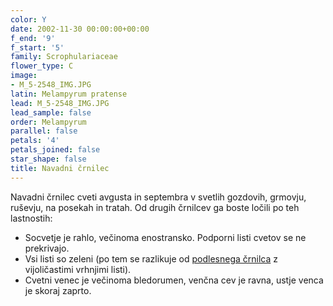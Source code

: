 ```yaml
---
color: Y
date: 2002-11-30 00:00:00+00:00
f_end: '9'
f_start: '5'
family: Scrophulariaceae
flower_type: C
image:
- M_5-2548_IMG.JPG
latin: Melampyrum pratense
lead: M_5-2548_IMG.JPG
lead_sample: false
order: Melampyrum
parallel: false
petals: '4'
petals_joined: false
star_shape: false
title: Navadni črnilec
---
```

Navadni črnilec cveti avgusta in septembra v svetlih gozdovih, grmovju, ruševju, na posekah in tratah. Od drugih črnilcev ga boste ločili po teh lastnostih:

-   Socvetje je rahlo, večinoma enostransko. Podporni listi cvetov se ne prekrivajo.
-   Vsi listi so zeleni (po tem se razlikuje od [podlesnega črnilca](../../melampyrumnemorosum/podlesni-&#269;rnilec/) z vijoličastimi vrhnjimi listi).
-   Cvetni venec je večinoma bledorumen, venčna cev je ravna, ustje venca je skoraj zaprto.
